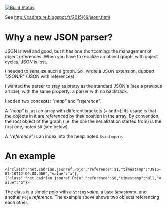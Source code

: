 [![Build Status](https://travis-ci.org/cadrian/jsonref.svg)](https://travis-ci.org/cadrian/jsonref)

See http://cadrature.blogspot.fr/2015/06/jsonr.html

# Why a new JSON parser?

JSON is well and good, but it has one shortcoming: the management of object references. When you have to
serialize an object graph, with object cycles, JSON is lost.

I needed to serialize such a graph. So I wrote a JSON extension, dubbed "JSON/R" (JSON with references).

I wanted the parser to stay as pretty as the standard JSON's (see a previous article), with the same property:
a parser with no backtrack.

I added two concepts: *"heap"* and *"reference"*.

A *"heap"* is just an array with different brackets (`<` and `>`); its usage is that the objects in it are
*referenced* by their position in the array. By convention, the root object of the graph (i.e. the one the
serialization started from) is the first one, noted `$0` (see below).

A *"reference"* is an index into the heap: noted `$<integer>`.

# An example

`<{"class":"net.cadrian.jsonref.Pojo","reference":$1,"timestamp":"3915-07-10T12:00:00.000","value":"a"},{"class":"net.cadrian.jsonref.Pojo","reference":$0,"timestamp":null,"value":"b"}>`

The class is a simple pojo with a `String` *value*, a `Date` *timestamp*, and another `Pojo` *reference*. The
example above shows two objects referencing each other.
